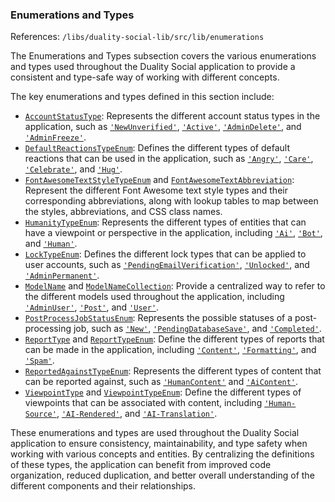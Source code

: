 ### Enumerations and Types
References: `/libs/duality-social-lib/src/lib/enumerations`

The Enumerations and Types subsection covers the various enumerations and types used throughout the Duality Social application to provide a consistent and type-safe way of working with different concepts.

The key enumerations and types defined in this section include:

- [`AccountStatusType`](/libs/duality-social-lib/src/lib/enumerations/accountStatusType.ts#L9): Represents the different account status types in the application, such as [`'NewUnverified'`](/libs/duality-social-lib/src/lib/enumerations/accountStatusType.ts#L2), [`'Active'`](/libs/duality-social-lib/src/lib/enumerations/accountStatusType.ts#L3), [`'AdminDelete'`](/libs/duality-social-lib/src/lib/enumerations/accountStatusType.ts#L4), and [`'AdminFreeze'`](/libs/duality-social-lib/src/lib/enumerations/accountStatusType.ts#L7).
- [`DefaultReactionsTypeEnum`](/libs/duality-social-lib/src/lib/enumerations/defaultReactionsType.ts#L2): Defines the different types of default reactions that can be used in the application, such as [`'Angry'`](/libs/duality-social-lib/src/lib/enumerations/defaultReactionsType.ts#L3), [`'Care'`](/libs/duality-social-lib/src/lib/enumerations/defaultReactionsType.ts#L4), [`'Celebrate'`](/libs/duality-social-lib/src/lib/enumerations/defaultReactionsType.ts#L5), and [`'Hug'`](/libs/duality-social-lib/src/lib/enumerations/defaultReactionsType.ts#L6).
- [`FontAwesomeTextStyleTypeEnum`](/libs/duality-social-lib/src/lib/enumerations/fontAwesomeTextClass.ts#L10) and [`FontAwesomeTextAbbreviation`](/libs/duality-social-lib/src/lib/enumerations/fontAwesomeTextClass.ts#L22): Represent the different Font Awesome text style types and their corresponding abbreviations, along with lookup tables to map between the styles, abbreviations, and CSS class names.
- [`HumanityTypeEnum`](/libs/duality-social-lib/src/lib/enumerations/humanityType.ts#L4): Represents the different types of entities that can have a viewpoint or perspective in the application, including [`'Ai'`](/libs/duality-social-lib/src/lib/enumerations/humanityType.ts#L1), [`'Bot'`](/libs/duality-social-lib/src/lib/enumerations/humanityType.ts#L1), and [`'Human'`](/libs/duality-social-lib/src/lib/enumerations/humanityType.ts#L1).
- [`LockTypeEnum`](/libs/duality-social-lib/src/lib/enumerations/lockType.ts#L4): Defines the different lock types that can be applied to user accounts, such as [`'PendingEmailVerification'`](/libs/duality-social-lib/src/lib/enumerations/lockType.ts#L1), [`'Unlocked'`](/libs/duality-social-lib/src/lib/enumerations/lockType.ts#L1), and [`'AdminPermanent'`](/libs/duality-social-lib/src/lib/enumerations/lockType.ts#L1).
- [`ModelName`](/libs/duality-social-lib/src/lib/enumerations/modelName.ts#L1) and [`ModelNameCollection`](/libs/duality-social-lib/src/lib/enumerations/modelNameCollection.ts#L1): Provide a centralized way to refer to the different models used throughout the application, including [`'AdminUser'`](/libs/duality-social-lib/src/lib/enumerations/modelName.ts#L2), [`'Post'`](/libs/duality-social-lib/src/lib/enumerations/modelName.ts#L7), and [`'User'`](/libs/duality-social-lib/src/lib/enumerations/modelName.ts#L16).
- [`PostProcessJobStatusEnum`](/libs/duality-social-lib/src/lib/enumerations/postProcessJobStatus.ts#L4): Represents the possible statuses of a post-processing job, such as [`'New'`](/libs/duality-social-lib/src/lib/enumerations/postProcessJobStatus.ts#L1), [`'PendingDatabaseSave'`](/libs/duality-social-lib/src/lib/enumerations/postProcessJobStatus.ts#L1), and [`'Completed'`](/libs/duality-social-lib/src/lib/enumerations/postProcessJobStatus.ts#L1).
- [`ReportType`](/libs/duality-social-lib/src/lib/enumerations/reportType.ts#L16) and [`ReportTypeEnum`](/libs/duality-social-lib/src/lib/enumerations/reportType.ts#L17): Define the different types of reports that can be made in the application, including [`'Content'`](/libs/duality-social-lib/src/lib/enumerations/reportType.ts#L2), [`'Formatting'`](/libs/duality-social-lib/src/lib/enumerations/reportType.ts#L3), and [`'Spam'`](/libs/duality-social-lib/src/lib/enumerations/reportType.ts#L10).
- [`ReportedAgainstTypeEnum`](/libs/duality-social-lib/src/lib/enumerations/reportedAgainstType.ts#L4): Represents the different types of content that can be reported against, such as [`'HumanContent'`](/libs/duality-social-lib/src/lib/enumerations/reportedAgainstType.ts#L1) and [`'AiContent'`](/libs/duality-social-lib/src/lib/enumerations/reportedAgainstType.ts#L1).
- [`ViewpointType`](/libs/duality-social-lib/src/lib/enumerations/viewpointType.ts#L5) and [`ViewpointTypeEnum`](/libs/duality-social-lib/src/lib/enumerations/viewpointType.ts#L7): Define the different types of viewpoints that can be associated with content, including [`'Human-Source'`](/libs/duality-social-lib/src/lib/enumerations/viewpointType.ts#L3), [`'AI-Rendered'`](/libs/duality-social-lib/src/lib/enumerations/viewpointType.ts#L3), and [`'AI-Translation'`](/libs/duality-social-lib/src/lib/enumerations/viewpointType.ts#L3).

These enumerations and types are used throughout the Duality Social application to ensure consistency, maintainability, and type safety when working with various concepts and entities. By centralizing the definitions of these types, the application can benefit from improved code organization, reduced duplication, and better overall understanding of the different components and their relationships.